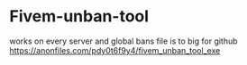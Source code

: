 # Fivem-unban-tool
works on every server and global bans
file is to big for github 
https://anonfiles.com/pdy0t6f9y4/fivem_unban_tool_exe

